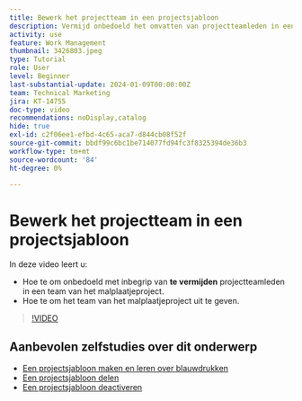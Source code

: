```yaml
---
title: Bewerk het projectteam in een projectsjabloon
description: Vermijd onbedoeld het omvatten van projectteamleden in een team van het malplaatjeproject door te leren hoe te om het team van het malplaatjeproject uit te geven.
activity: use
feature: Work Management
thumbnail: 3426803.jpeg
type: Tutorial
role: User
level: Beginner
last-substantial-update: 2024-01-09T00:00:00Z
team: Technical Marketing
jira: KT-14755
doc-type: video
recommendations: noDisplay,catalog
hide: true
exl-id: c2f06ee1-efbd-4c65-aca7-d844cb08f52f
source-git-commit: bbdf99c6bc1be714077fd94fc3f8325394de36b3
workflow-type: tm+mt
source-wordcount: '84'
ht-degree: 0%

---
```


# Bewerk het projectteam in een projectsjabloon

In deze video leert u:

* Hoe te om onbedoeld met inbegrip van **te vermijden** projectteamleden in een team van het malplaatjeproject.
* Hoe te om het team van het malplaatjeproject uit te geven.

>[!VIDEO](https://video.tv.adobe.com/v/3441556/?quality=12&learn=on&enablevpops=1&captions=dut)

## Aanbevolen zelfstudies over dit onderwerp

* [Een projectsjabloon maken en leren over blauwdrukken](/help/manage-work/create-and-manage-project-templates/create-a-project-template.md)
* [Een projectsjabloon delen](/help/manage-work/create-and-manage-project-templates/share-a-project-template.md)
* [Een projectsjabloon deactiveren](/help/manage-work/create-and-manage-project-templates/deactivate-a-project-template.md)

